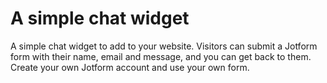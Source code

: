 # A simple chat widget
A simple chat widget to add to your website. Visitors can submit a Jotform form with their name, email and message, and you can get back to them. Create your own Jotform account and use your own form.
